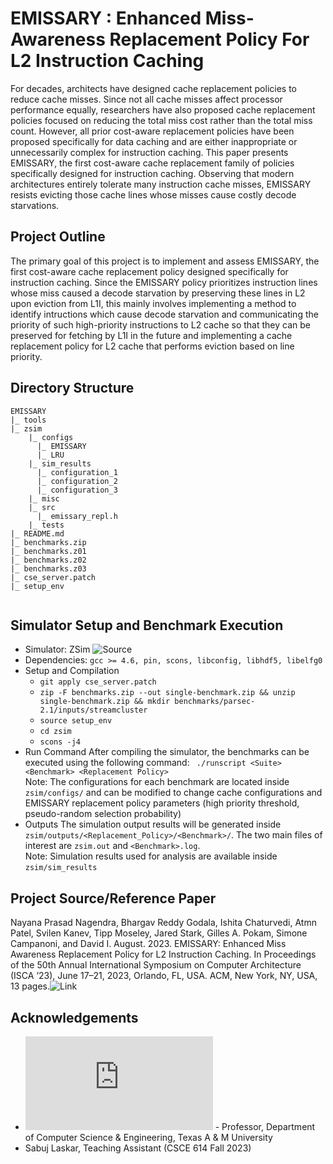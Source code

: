 # EMISSARY : Enhanced Miss-Awareness Replacement Policy For L2 Instruction Caching
For decades, architects have designed cache replacement policies to reduce cache misses. Since not all cache misses affect processor performance equally, researchers have also proposed cache replacement policies focused on reducing the total miss cost rather than the total miss count. However, all prior cost-aware replacement policies have been proposed specifically for data caching and are either inappropriate or unnecessarily complex for instruction caching. This paper presents EMISSARY, the first cost-aware cache replacement family of policies specifically designed for instruction caching. Observing that modern architectures entirely tolerate many instruction cache misses, EMISSARY resists evicting those cache lines whose misses cause costly decode starvations.

## Project Outline 
The primary goal of this project is to implement and assess EMISSARY, the first cost-aware cache replacement policy designed specifically for instruction caching. Since the EMISSARY policy prioritizes instruction lines whose miss caused a decode starvation by preserving these lines in L2 upon eviction from L1I, this mainly involves implementing a method to identify intructions which cause decode starvation and communicating the priority of such high-priority instructions to L2 cache so that they can be preserved for fetching by L1I in the future and implementing a cache replacement policy for L2 cache that performs eviction based on line priority.

## Directory Structure
```
EMISSARY
|_ tools
|_ zsim
    |_ configs
      |_ EMISSARY
      |_ LRU
    |_ sim_results
      |_ configuration_1
      |_ configuration_2
      |_ configuration_3
    |_ misc
    |_ src
      |_ emissary_repl.h
    |_ tests
|_ README.md
|_ benchmarks.zip
|_ benchmarks.z01
|_ benchmarks.z02
|_ benchmarks.z03
|_ cse_server.patch
|_ setup_env
 
```

## Simulator Setup and Benchmark Execution
  - Simulator: ZSim ![Source](https://github.tamu.edu/HPCL/casim-csce614)   
  - Dependencies: ```gcc >= 4.6, pin, scons, libconfig, libhdf5, libelfg0```
  - Setup and Compilation
     - ```git apply cse_server.patch```
     - ```zip -F benchmarks.zip --out single-benchmark.zip && unzip single-benchmark.zip && mkdir benchmarks/parsec-2.1/inputs/streamcluster```
     - ```source setup_env```
     - ```cd zsim```
     - ```scons -j4```
  - Run Command
    After compiling the simulator, the benchmarks can be executed using the following command:
    ``` ./runscript <Suite> <Benchmark> <Replacement Policy>```\
    Note: The configurations for each benchmark are located inside ```zsim/configs/``` and can be modified to change cache configurations and EMISSARY replacement policy parameters (high priority threshold, pseudo-random selection probability)
  - Outputs
    The simulation output results will be generated inside ```zsim/outputs/<Replacement_Policy>/<Benchmark>/```. The two main files of interest are ```zsim.out``` and ```<Benchmark>.log```.\
  Note: Simulation results used for analysis are available inside ```zsim/sim_results```
  
## Project Source/Reference Paper
Nayana Prasad Nagendra, Bhargav Reddy Godala, Ishita Chaturvedi, Atmn Patel, Svilen Kanev, Tipp Moseley, Jared Stark, Gilles A. Pokam, Simone Campanoni, and David I. August. 2023. EMISSARY: Enhanced Miss Awareness Replacement Policy for L2 Instruction Caching. In Proceedings of the 50th Annual International Symposium on Computer Architecture (ISCA ’23), June 17–21, 2023, Orlando, FL, USA. ACM, New York, NY, USA, 13 pages.![Link](https://doi.org/10.1145/3579371.3589097)


## Acknowledgements
  - ![Dr. Eun Jung (EJ) Kim](https://engineering.tamu.edu/cse/profiles/ejkim.html) - Professor, Department of Computer Science & Engineering, Texas A & M University
  - Sabuj Laskar, Teaching Assistant (CSCE 614 Fall 2023)
